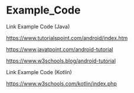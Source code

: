 # Example_Code

Link Example Code (Java)

https://www.tutorialspoint.com/android/index.htm

https://www.javatpoint.com/android-tutorial

https://www.w3schools.blog/android-tutorial



Link Example Code (Kotlin)

https://www.w3schools.com/kotlin/index.php


